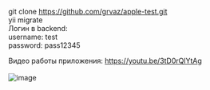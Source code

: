 git clone https://github.com/grvaz/apple-test.git \
yii migrate \
Логин в backend: \
username: test \
password: pass12345

Видео работы приложения: https://youtu.be/3tD0rQlYtAg \
\
![image](https://github.com/grvaz/apple-test/assets/2037750/389d03f5-91ac-46b2-9095-40d19ecee13e)
